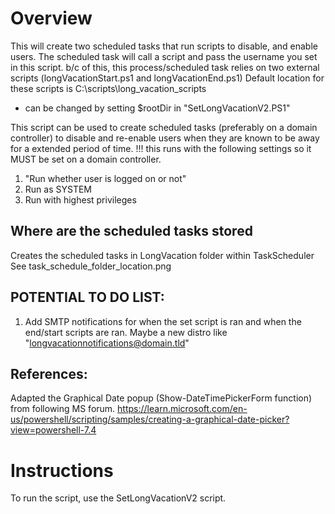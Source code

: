# Overview
This will create two scheduled tasks that run scripts to disable, and enable users. 
The scheduled task will call a script and pass the username you set in this script. 
b/c of this, this process/scheduled task relies on two external scripts (longVacationStart.ps1 and longVacationEnd.ps1)
Default location for these scripts is C:\scripts\long_vacation_scripts 
* can be changed by setting $rootDir in "SetLongVacationV2.PS1"

This script can be used to create scheduled tasks (preferably on a domain controller) to 
disable and re-enable users when they are known to be away for a extended period of time. 
!!! this runs with the following settings so it MUST be set on a domain controller. 
1. "Run whether user is logged on or not"
2. Run as SYSTEM
3. Run with highest privileges

## Where are the scheduled tasks stored
Creates the scheduled tasks in LongVacation folder within TaskScheduler
See task_schedule_folder_location.png


## POTENTIAL TO DO LIST:
1.  Add SMTP notifications for when the set script is ran and when the end/start scripts are ran. 
    Maybe a new distro like "longvacationnotifications@domain.tld"

## References: 
Adapted the Graphical Date popup (Show-DateTimePickerForm function) from following MS forum. 
https://learn.microsoft.com/en-us/powershell/scripting/samples/creating-a-graphical-date-picker?view=powershell-7.4

# Instructions
To run the script, use the SetLongVacationV2 script. 